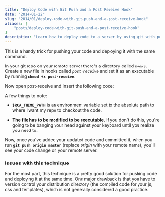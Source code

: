 ```yaml
---
title: "Deploy Code with Git Push and a Post Receive Hook"
date: "2014-01-22"
slug: "2014/01/deploy-code-with-git-push-and-a-post-receive-hook"
aliases: [
    "posts/deploy-code-with-git-push-and-a-post-receive-hook"
]
description: "Learn how to deploy code to a server by using git with post-receive hooks."
---
```


<p>This is a handy trick for pushing your code and deploying it with the same command.</p>

<p>In your git repo on your remote server there's a directory called <em><code>hooks</code></em>. Create a new file in hooks called <em><code>post-receive</code></em> and set it as an executable by running <strong><code>chmod +x post-receive</code></strong>.</p>

<p>Now open post-receive and insert the following code:</p>

<p><script src="https://gist.github.com/chaseadamsio/8499671.js"></script> A few things to note:</p>

<ul>
<li><p><strong><code>$RCA_THEME_PATH</code></strong> is an environment variable set to the absolute path to where I want my repo to checkout the code.</p></li>
<li><p><strong>The file has to be modified to be executable.</strong> If you don't do this, you're going to be banging your head against your keyboard until you realize you need to.</p></li>
</ul>

<p>Now, once you've added your updated code and committed it, when you run <strong><code>git push origin master</code></strong> (replace <em>origin</em> with your remote name), you'll see your code change on your remote server.</p>

<h3>Issues with this technique</h3>

<p>For the most part, this technique is a pretty good solution for pushing code and deploying it at the same time. One major drawback is that you have to version control your distribution directory (the compiled code for your js, css and templates), which is not generally considered a good practice.</p>
